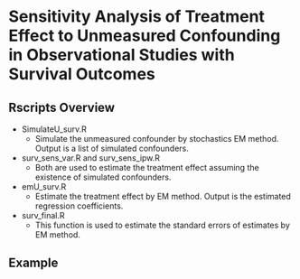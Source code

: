 # Sensitivity Analysis of Treatment Effect to Unmeasured Confounding in Observational Studies with Survival Outcomes

## Rscripts Overview

- SimulateU_surv.R
  - Simulate the unmeasured confounder by stochastics EM method. Output is a list of simulated confounders.
- surv_sens_var.R and surv_sens_ipw.R
  - Both are used to estimate the treatment effect assuming the existence of simulated confounders.
- emU_surv.R
  - Estimate the treatment effect by EM method. Output is the estimated regression coefficients.
- surv_final.R
  - This function is used to estimate the standard errors of estimates by EM method.

## Example
